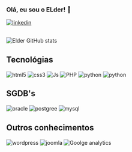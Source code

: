 ### Olá, eu sou o ELder! 👋

<div style= "display: inline_block"<br/>
  <a href="https://linkedin.com/in/elder-ciencia-de-dados" target="_blank"> <img align="center" alt="linkedin" src="https://img.shields.io/badge/LinkedIn-0077B5?style=for-the-badge&logo=linkedin&logoColor=white" /></a>
</div><br/>



![Elder GitHub stats](https://github-readme-stats.vercel.app/api?username=eldercamposds&show_icons=true&theme=transparent)

## Tecnológias 

<div style= "display: inline_block"<br/>
  <img align="center" alt="html5" src="https://img.shields.io/badge/HTML5-E34F26?style=for-the-badge&logo=html5&logoColor=white"/>
  <img align="center" alt="css3" src="https://img.shields.io/badge/CSS3-1572B6?style=for-the-badge&logo=css3&logoColor=white"/>
  <img align="center" alt="Js" src="https://img.shields.io/badge/JavaScript-F7DF1E?style=for-the-badge&logo=javascript&logoColor=black"/>
  <img align="center" alt="PHP" src="https://img.shields.io/badge/PHP-777BB4?style=for-the-badge&logo=php&logoColor=white"/>
  <img align="center" alt="python" src="https://img.shields.io/badge/Python-3776AB?style=for-the-badge&logo=python&logoColor=white"/>
  <img align="center" alt="python" src="https://img.shields.io/badge/Java-ED8B00?style=for-the-badge&logo=java&logoColor=white"/>
</div>

## SGDB's 

<div style= "display: inline_block"<br/>
  <img align="center" alt="oracle" src="https://img.shields.io/badge/Oracle-F80000?style=for-the-badge&logo=Oracle&logoColor=white"/>
  <img align="center" alt="postgree" src="https://img.shields.io/badge/PostgreSQL-316192?style=for-the-badge&logo=postgresql&logoColor=white"/>
  <img align="center" alt="mysql" src="https://img.shields.io/badge/MySQL-005C84?style=for-the-badge&logo=mysql&logoColor=white"/>
</div>

## Outros conhecimentos
<div style= "display: inline_block"<br/>
  <img align="center" alt="wordpress" src="https://img.shields.io/badge/Wordpress-21759B?style=for-the-badge&logo=wordpress&logoColor=white"/>
  <img align="center" alt="joomla" src="https://img.shields.io/badge/Joomla-5091CD?style=for-the-badge&logo=joomla&logoColor=white"/>
  <img align="center" alt="Goolge analytics" src="https://img.shields.io/badge/Google%20Analytics-E37400?style=for-the-badge&logo=google%20analytics&logoColor=white"/>
</div>




